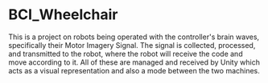 # BCI_Wheelchair

This is a project on robots being operated with the controller's brain waves, specifically their Motor Imagery Signal.
The signal is collected, processed, and transmitted to the robot, where the robot will receive the code and move according to it.
All of these are managed and received by Unity which acts as a visual representation and also a mode between the two machines.
